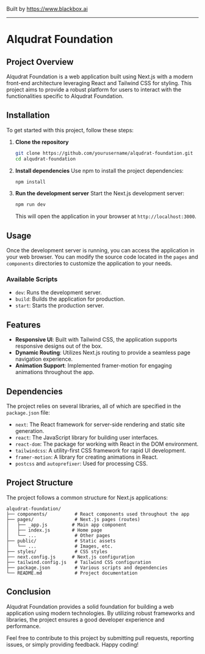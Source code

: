 
Built by https://www.blackbox.ai

---

# Alqudrat Foundation

## Project Overview
Alqudrat Foundation is a web application built using Next.js with a modern front-end architecture leveraging React and Tailwind CSS for styling. This project aims to provide a robust platform for users to interact with the functionalities specific to Alqudrat Foundation.

## Installation
To get started with this project, follow these steps:

1. **Clone the repository**
   ```bash
   git clone https://github.com/yourusername/alqudrat-foundation.git
   cd alqudrat-foundation
   ```

2. **Install dependencies**
   Use npm to install the project dependencies:
   ```bash
   npm install
   ```

3. **Run the development server**
   Start the Next.js development server:
   ```bash
   npm run dev
   ```
   This will open the application in your browser at `http://localhost:3000`.

## Usage
Once the development server is running, you can access the application in your web browser. You can modify the source code located in the `pages` and `components` directories to customize the application to your needs.

### Available Scripts
- `dev`: Runs the development server.
- `build`: Builds the application for production.
- `start`: Starts the production server.

## Features
- **Responsive UI**: Built with Tailwind CSS, the application supports responsive designs out of the box.
- **Dynamic Routing**: Utilizes Next.js routing to provide a seamless page navigation experience.
- **Animation Support**: Implemented framer-motion for engaging animations throughout the app.

## Dependencies
The project relies on several libraries, all of which are specified in the `package.json` file:
- `next`: The React framework for server-side rendering and static site generation.
- `react`: The JavaScript library for building user interfaces.
- `react-dom`: The package for working with React in the DOM environment.
- `tailwindcss`: A utility-first CSS framework for rapid UI development.
- `framer-motion`: A library for creating animations in React.
- `postcss` and `autoprefixer`: Used for processing CSS.

## Project Structure
The project follows a common structure for Next.js applications:

```
alqudrat-foundation/
├── components/          # React components used throughout the app
├── pages/               # Next.js pages (routes)
│   ├── _app.js         # Main app component
│   ├── index.js        # Home page
│   └── ...              # Other pages
├── public/              # Static assets
│   └── ...              # Images, etc.
├── styles/              # CSS styles
├── next.config.js      # Next.js configuration
├── tailwind.config.js   # Tailwind CSS configuration
├── package.json         # Various scripts and dependencies
└── README.md            # Project documentation
```

## Conclusion
Alqudrat Foundation provides a solid foundation for building a web application using modern technologies. By utilizing robust frameworks and libraries, the project ensures a good developer experience and performance.

Feel free to contribute to this project by submitting pull requests, reporting issues, or simply providing feedback. Happy coding!